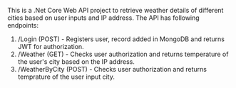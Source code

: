 This is a .Net Core Web API project to retrieve weather details of different cities based on user inputs and IP address. The API has following endpoints:
1. /Login (POST) - Registers user, record added in MongoDB and returns JWT for authorization.
2. /Weather (GET) - Checks user authorization and returns temperature of the user's city based on the IP address.
3. /WeatherByCity (POST) - Checks user authorization and returns temprature of the user input city.
